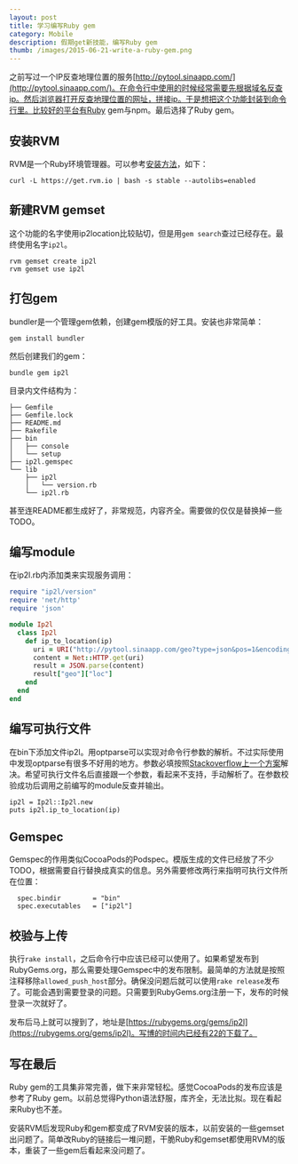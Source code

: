```yaml
---
layout: post
title: 学习编写Ruby gem
category: Mobile
description: 假期get新技能，编写Ruby gem
thumb: /images/2015-06-21-write-a-ruby-gem.png
---
```


之前写过一个IP反查地理位置的服务[http://pytool.sinaapp.com/](http://pytool.sinaapp.com/)。在命令行中使用的时候经常需要先根据域名反查ip。然后浏览器打开反查地理位置的网址，拼接ip。于是想把这个功能封装到命令行里。比较好的平台有Ruby gem与npm。最后选择了Ruby gem。

## 安装RVM

RVM是一个Ruby环境管理器。可以参考[安装方法](https://github.com/rvm/rvm#installation)，如下：

```
curl -L https://get.rvm.io | bash -s stable --autolibs=enabled
```

## 新建RVM gemset

这个功能的名字使用ip2location比较贴切，但是用`gem search`查过已经存在。最终使用名字`ip2l`。

```
rvm gemset create ip2l  
rvm gemset use ip2l 
```

## 打包gem

bundler是一个管理gem依赖，创建gem模版的好工具。安装也非常简单：

```
gem install bundler
```

然后创建我们的gem：

```
bundle gem ip2l
```

目录内文件结构为：

```
├── Gemfile
├── Gemfile.lock
├── README.md
├── Rakefile
├── bin
│   ├── console
│   └── setup
├── ip2l.gemspec
└── lib
    ├── ip2l
    │   └── version.rb
    └── ip2l.rb
```

甚至连README都生成好了，非常规范，内容齐全。需要做的仅仅是替换掉一些TODO。

## 编写module

在ip2l.rb内添加类来实现服务调用：

``` ruby
require "ip2l/version"
require 'net/http'
require 'json'

module Ip2l
  class Ip2l
    def ip_to_location(ip)
      uri = URI("http://pytool.sinaapp.com/geo?type=json&pos=1&encoding=utf-8&ip=%s" % ip)
      content = Net::HTTP.get(uri)
      result = JSON.parse(content)
      result["geo"]["loc"]
    end
  end
end
```

## 编写可执行文件

在bin下添加文件ip2l。用optparse可以实现对命令行参数的解析。不过实际使用中发现optparse有很多不好用的地方。参数必填按照[Stackoverflow上一个方案](http://stackoverflow.com/questions/1541294/how-do-you-specify-a-required-switch-not-argument-with-ruby-optionparser/1542658#2149183)解决。希望可执行文件名后直接跟一个参数，看起来不支持，手动解析了。在参数校验成功后调用之前编写的module反查并输出。

```
ip2l = Ip2l::Ip2l.new
puts ip2l.ip_to_location(ip)
```

## Gemspec

Gemspec的作用类似CocoaPods的Podspec。模版生成的文件已经放了不少TODO，根据需要自行替换成真实的信息。另外需要修改两行来指明可执行文件所在位置：

```
  spec.bindir        = "bin"
  spec.executables   = ["ip2l"]
```

## 校验与上传

执行`rake install`，之后命令行中应该已经可以使用了。如果希望发布到RubyGems.org，那么需要处理Gemspec中的发布限制。最简单的方法就是按照注释移除`allowed_push_host`部分。确保没问题后就可以使用`rake release`发布了。可能会遇到需要登录的问题。只需要到RubyGems.org注册一下，发布的时候登录一次就好了。

发布后马上就可以搜到了，地址是[https://rubygems.org/gems/ip2l](https://rubygems.org/gems/ip2l)。写博的时间内已经有22的下载了。

## 写在最后

Ruby gem的工具集非常完善，做下来非常轻松。感觉CocoaPods的发布应该是参考了Ruby gem。以前总觉得Python语法舒服，库齐全，无法比拟。现在看起来Ruby也不差。

安装RVM后发现Ruby和gem都变成了RVM安装的版本，以前安装的一些gemset出问题了。简单改Ruby的链接后一堆问题，干脆Ruby和gemset都使用RVM的版本，重装了一些gem后看起来没问题了。